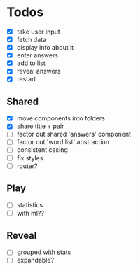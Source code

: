 # Todos

- [x] take user input
- [x] fetch data
- [x] display info about it
- [x] enter answers
- [x] add to list
- [x] reveal answers
- [x] restart

## Shared

- [x] move components into folders
- [x] share title + pair
- [ ] factor out shared 'answers' component
- [ ] factor out 'word list' abstraction
- [ ] consistent casing
- [ ] fix styles
- [ ] router?

## Play

- [ ] statistics
- [ ] with ml??

## Reveal

- [ ] grouped with stats
- [ ] expandable?
